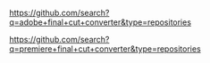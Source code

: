 https://github.com/search?q=adobe+final+cut+converter&type=repositories

https://github.com/search?q=premiere+final+cut+converter&type=repositories
